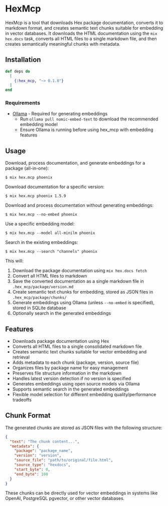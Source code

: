# HexMcp

HexMcp is a tool that downloads Hex package documentation, converts it to markdown format, and creates semantic text chunks suitable for embedding in vector databases. It downloads the HTML documentation using the `mix hex.docs` task, converts all HTML files to a single markdown file, and then creates semantically meaningful chunks with metadata.

## Installation

```elixir
def deps do
  [
    {:hex_mcp, "~> 0.1.0"}
  ]
end
```

### Requirements

- [Ollama](https://ollama.ai) - Required for generating embeddings
  - Run `ollama pull nomic-embed-text` to download the recommended embedding model
  - Ensure Ollama is running before using hex_mcp with embedding features

## Usage

Download, process documentation, and generate embeddings for a package (all-in-one):

```
$ mix hex.mcp phoenix
```

Download documentation for a specific version:

```
$ mix hex.mcp phoenix 1.5.9
```

Download and process documentation without generating embeddings:

```
$ mix hex.mcp --no-embed phoenix
```

Use a specific embedding model:

```
$ mix hex.mcp --model all-minilm phoenix
```

Search in the existing embeddings:

```
$ mix hex.mcp --search "channels" phoenix
```

This will:

1. Download the package documentation using `mix hex.docs fetch`
2. Convert all HTML files to markdown
3. Save the converted documentation as a single markdown file in `.hex_mcp/package/version.md`
4. Create semantic text chunks for embedding, stored as JSON files in `.hex_mcp/package/chunks/`
5. Generate embeddings using Ollama (unless `--no-embed` is specified), stored in SQLite database
6. Optionally search in the generated embeddings

## Features

- Downloads package documentation using Hex
- Converts all HTML files to a single consolidated markdown file
- Creates semantic text chunks suitable for vector embedding and retrieval
- Adds metadata to each chunk (package, version, source file)
- Organizes files by package name for easy management
- Preserves file structure information in the markdown
- Handles latest version detection if no version is specified
- Generates embeddings using open source models via Ollama
- Supports semantic search in the generated embeddings
- Flexible model selection for different embedding quality/performance tradeoffs

## Chunk Format

The generated chunks are stored as JSON files with the following structure:

```json
{
  "text": "The chunk content...",
  "metadata": {
    "package": "package_name",
    "version": "version",
    "source_file": "path/to/original/file.html",
    "source_type": "hexdocs",
    "start_byte": 0,
    "end_byte": 100
  }
}
```

These chunks can be directly used for vector embeddings in systems like OpenAI, PostgreSQL pgvector, or other vector databases.